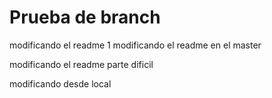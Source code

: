 # Prueba de branch

modificando el readme 1
modificando el readme en el master

modificando el readme parte dificil



modificando desde local
